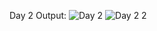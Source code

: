 Day 2 Output:
![Day 2](https://github.com/user-attachments/assets/af1dac3f-79eb-4100-a56d-8769500b6a3c)
![Day 2 2](https://github.com/user-attachments/assets/28889885-4b99-4f13-997f-6c73108b7b0f)

